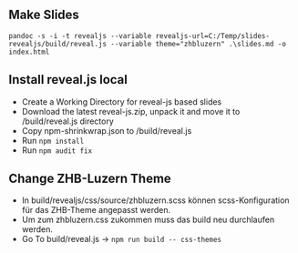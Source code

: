 ## Make Slides

`pandoc -s -i -t revealjs --variable revealjs-url=C:/Temp/slides-revealjs/build/reveal.js --variable theme="zhbluzern" .\slides.md -o index.html`

## Install reveal.js local
* Create a Working Directory for reveal-js based slides
* Download the latest reveal-js.zip, unpack it and move it to /build/reveal.js directory
* Copy npm-shrinkwrap.json to /build/reveal.js
* Run `npm install`
* Run `npm audit fix`

## Change ZHB-Luzern Theme

* In build/revealjs/css/source/zhbluzern.scss können scss-Konfiguration für das ZHB-Theme angepasst werden. 
* Um zum zhbluzern.css zukommen muss das build neu durchlaufen werden.
* Go To build/reveal.js -> `npm run build -- css-themes`


